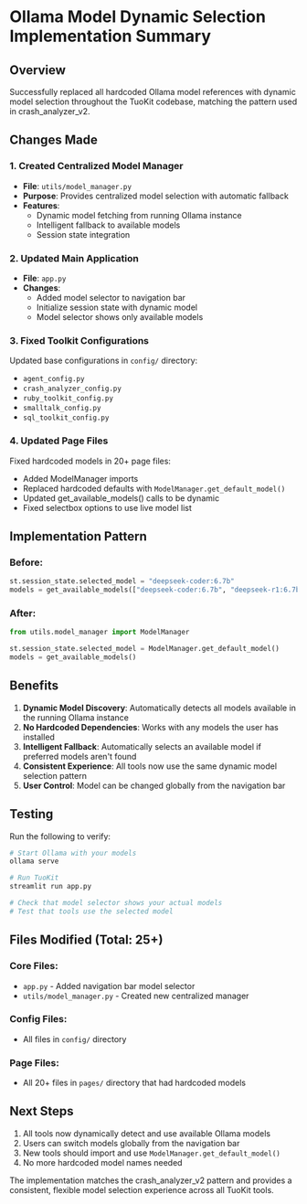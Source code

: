 # Ollama Model Dynamic Selection Implementation Summary

## Overview
Successfully replaced all hardcoded Ollama model references with dynamic model selection throughout the TuoKit codebase, matching the pattern used in crash_analyzer_v2.

## Changes Made

### 1. Created Centralized Model Manager
- **File**: `utils/model_manager.py`
- **Purpose**: Provides centralized model selection with automatic fallback
- **Features**:
  - Dynamic model fetching from running Ollama instance
  - Intelligent fallback to available models
  - Session state integration

### 2. Updated Main Application
- **File**: `app.py`
- **Changes**:
  - Added model selector to navigation bar
  - Initialize session state with dynamic model
  - Model selector shows only available models

### 3. Fixed Toolkit Configurations
Updated base configurations in `config/` directory:
- `agent_config.py`
- `crash_analyzer_config.py`
- `ruby_toolkit_config.py`
- `smalltalk_config.py`
- `sql_toolkit_config.py`

### 4. Updated Page Files
Fixed hardcoded models in 20+ page files:
- Added ModelManager imports
- Replaced hardcoded defaults with `ModelManager.get_default_model()`
- Updated get_available_models() calls to be dynamic
- Fixed selectbox options to use live model list

## Implementation Pattern

### Before:
```python
st.session_state.selected_model = "deepseek-coder:6.7b"
models = get_available_models(["deepseek-coder:6.7b", "deepseek-r1:6.7b"])
```

### After:
```python
from utils.model_manager import ModelManager

st.session_state.selected_model = ModelManager.get_default_model()
models = get_available_models()
```

## Benefits

1. **Dynamic Model Discovery**: Automatically detects all models available in the running Ollama instance
2. **No Hardcoded Dependencies**: Works with any models the user has installed
3. **Intelligent Fallback**: Automatically selects an available model if preferred models aren't found
4. **Consistent Experience**: All tools now use the same dynamic model selection pattern
5. **User Control**: Model can be changed globally from the navigation bar

## Testing

Run the following to verify:
```bash
# Start Ollama with your models
ollama serve

# Run TuoKit
streamlit run app.py

# Check that model selector shows your actual models
# Test that tools use the selected model
```

## Files Modified (Total: 25+)

### Core Files:
- `app.py` - Added navigation bar model selector
- `utils/model_manager.py` - Created new centralized manager

### Config Files:
- All files in `config/` directory

### Page Files:
- All 20+ files in `pages/` directory that had hardcoded models

## Next Steps

1. All tools now dynamically detect and use available Ollama models
2. Users can switch models globally from the navigation bar
3. New tools should import and use `ModelManager.get_default_model()`
4. No more hardcoded model names needed

The implementation matches the crash_analyzer_v2 pattern and provides a consistent, flexible model selection experience across all TuoKit tools.